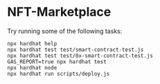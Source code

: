# NFT-Marketplace


Try running some of the following tasks:

```shell
npx hardhat help
npx hardhat test test/smart-contract-test.js
npx hardhat test test/0x-smart-contract-test.js
GAS_REPORT=true npx hardhat test
npx hardhat node
npx hardhat run scripts/deploy.js
```
